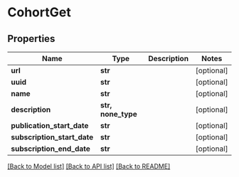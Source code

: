 # CohortGet

## Properties
Name | Type | Description | Notes
------------ | ------------- | ------------- | -------------
**url** | **str** |  | [optional] 
**uuid** | **str** |  | [optional] 
**name** | **str** |  | [optional] 
**description** | **str, none_type** |  | [optional] 
**publication_start_date** | **str** |  | [optional] 
**subscription_start_date** | **str** |  | [optional] 
**subscription_end_date** | **str** |  | [optional] 

[[Back to Model list]](../README.md#documentation-for-models) [[Back to API list]](../README.md#documentation-for-api-endpoints) [[Back to README]](../README.md)


